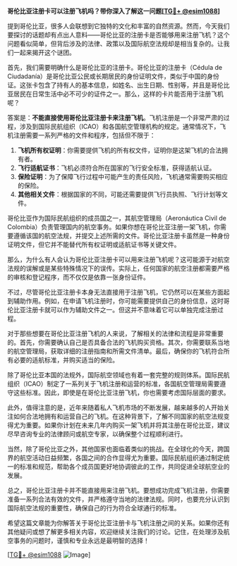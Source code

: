 **哥伦比亚注册卡可以注册飞机吗？带你深入了解这一问题[[TG💪+ @esim1088](https://t.me/s/esim1088)]**

提到哥伦比亚，很多人会联想到它独特的文化和丰富的自然资源。然而，今天我们要探讨的话题却有点出人意料——哥伦比亚的注册卡是否能够用来注册飞机？这个问题看似简单，但背后涉及的法律、政策以及国际航空法规却是相当复杂的。让我们一起来揭开这个谜团。

首先，我们需要明确什么是哥伦比亚的注册卡。哥伦比亚的注册卡（Cédula de Ciudadanía）是哥伦比亚公民或长期居民的身份证明文件，类似于中国的身份证。这张卡包含了持有人的基本信息，如姓名、出生日期、性别等，并且是哥伦比亚居民在日常生活中必不可少的证件之一。那么，这样的卡片能否用于注册飞机呢？

答案是：**不能直接使用哥伦比亚注册卡来注册飞机**。飞机注册是一个非常严肃的过程，涉及到国际民航组织（ICAO）和各国航空管理机构的规定。通常情况下，飞机注册需要一系列严格的文件和程序，包括但不限于：

1. **飞机所有权证明**：你需要提供飞机的所有权文件，证明你是这架飞机的合法拥有者。
2. **飞行适航证书**：飞机必须符合所在国家的飞行安全标准，获得适航认证。
3. **保险证明**：为了保障飞行过程中可能产生的责任风险，飞机通常需要购买相应的保险。
4. **其他相关文件**：根据国家的不同，可能还需要提供飞行员执照、飞行计划等文件。

哥伦比亚作为国际民航组织的成员国之一，其航空管理局（Aeronáutica Civil de Colombia）负责管理国内的航空事务。如果你想在哥伦比亚注册一架飞机，你需要遵循该国的航空法规，并提交上述所需的文件。哥伦比亚注册卡虽然是一种身份证明文件，但它并不能替代所有权证明或适航证书等关键文件。

那么，为什么有人会认为哥伦比亚注册卡可以用来注册飞机呢？这可能源于对航空法规的误解或是某些特殊情况下的误传。实际上，任何国家的航空注册都需要严格的审核和登记程序，而不仅仅是依靠一张身份证件。

不过，尽管哥伦比亚注册卡本身无法直接用于注册飞机，它仍然可以在某些方面起到辅助作用。例如，在申请飞机注册时，你可能需要提供自己的身份信息，这时哥伦比亚注册卡就可以作为辅助文件之一。但这并不意味着它可以单独完成注册过程。

对于那些想要在哥伦比亚注册飞机的人来说，了解相关的法律和流程是非常重要的。首先，你需要确认自己是否具备合法的飞机购买资格。其次，你需要联系当地的航空管理局，获取详细的注册指南和所需文件清单。最后，确保你的飞机符合所有必要的适航标准，并购买适当的保险。

除了哥伦比亚本国的法规外，国际航空领域也有着一套完整的规则体系。国际民航组织（ICAO）制定了一系列关于飞机注册和运营的标准，各国航空管理局需要遵守这些标准。因此，即使是在哥伦比亚注册飞机，你也需要考虑国际层面的要求。

此外，值得注意的是，近年来随着私人飞机市场的不断发展，越来越多的人开始关注如何合法地拥有和运营自己的飞机。在这种背景下，了解不同国家的航空法规变得尤为重要。如果你计划在未来几年内购买一架飞机并将其注册在哥伦比亚，建议尽早咨询专业的法律顾问或航空专家，以确保整个过程顺利进行。

当然，除了哥伦比亚之外，其他国家也面临着类似的挑战。在全球化的今天，跨国界的航空活动日益频繁，各国之间的合作显得尤为重要。国际民航组织通过制定统一的标准和规范，帮助各个成员国更好地协调彼此的工作，共同促进全球航空业的发展。

总之，哥伦比亚注册卡并不能直接用来注册飞机。要想成功完成飞机注册，你需要准备一系列合法有效的文件，并严格遵守当地的法律法规。同时，也要充分认识到国际航空法规的重要性，确保自己的行为符合全球通行的标准。

希望这篇文章能为你解答关于哥伦比亚注册卡与飞机注册之间的关系。如果你还有其他疑问或想了解更多相关内容，欢迎继续关注我们的讨论。记住，在处理涉及航空事务的问题时，谨慎和专业永远是最明智的选择！

[[TG💪+ @esim1088](https://t.me/s/esim1088) ![Image](https://i.postimg.cc/4NQfJmqS/Snipaste-2025-05-13-00-14-12.png)]